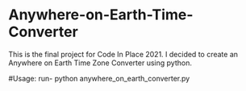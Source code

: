 # Anywhere-on-Earth-Time-Converter
This is the final project for Code In Place 2021. I decided to create an Anywhere on Earth Time Zone Converter using python.  

#Usage: run- python anywhere_on_earth_converter.py
